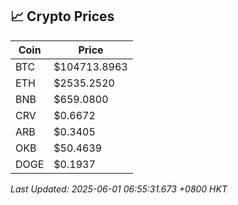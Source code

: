 ## 📈 Crypto Prices

| Coin | Price |
| ---- | ----- |
| BTC | $104713.8963 |
| ETH | $2535.2520 |
| BNB | $659.0800 |
| CRV | $0.6672 |
| ARB | $0.3405 |
| OKB | $50.4639 |
| DOGE | $0.1937 |

_Last Updated: 2025-06-01 06:55:31.673 +0800 HKT_